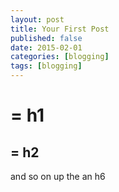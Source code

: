 ```yaml
---
layout: post
title: Your First Post
published: false
date: 2015-02-01
categories: [blogging]
tags: [blogging]
---
```



#  = 	h1
## = h2
and so on up the an h6
